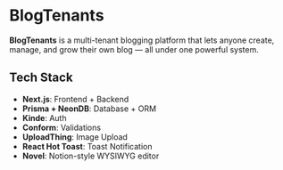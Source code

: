 # BlogTenants
**BlogTenants** is a multi-tenant blogging platform that lets anyone create, manage, and grow their own blog — all under one powerful system.


## Tech Stack
- **Next.js**: Frontend + Backend
- **Prisma + NeonDB**: Database + ORM
- **Kinde**: Auth
- **Conform**: Validations
- **UploadThing**: Image Upload
- **React Hot Toast**: Toast Notification
- **Novel**: Notion-style WYSIWYG editor